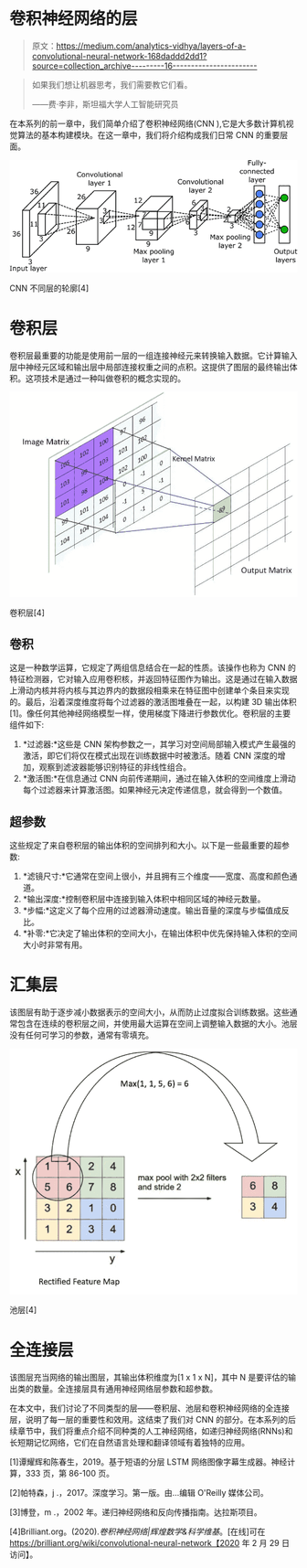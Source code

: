 # 卷积神经网络的层

> 原文：<https://medium.com/analytics-vidhya/layers-of-a-convolutional-neural-network-168daddd2dd1?source=collection_archive---------16----------------------->

> 如果我们想让机器思考，我们需要教它们看。
> 
> ——费·李非，斯坦福大学人工智能研究员

在本系列的前一章中，我们简单介绍了卷积神经网络(CNN ),它是大多数计算机视觉算法的基本构建模块。在这一章中，我们将介绍构成我们日常 CNN 的重要层面。

![](img/63bd240c575e6887ad48fc19e65f92b8.png)

CNN 不同层的轮廓[4]

# **卷积层**

卷积层最重要的功能是使用前一层的一组连接神经元来转换输入数据。它计算输入层中神经元区域和输出层中局部连接权重之间的点积。这提供了图层的最终输出体积。这项技术是通过一种叫做卷积的概念实现的。

![](img/bc2137a18e5c7fe13bc9cb89c3d9f7a8.png)

卷积层[4]

## **卷积**

这是一种数学运算，它规定了两组信息结合在一起的性质。该操作也称为 CNN 的特征检测器，它对输入应用卷积核，并返回特征图作为输出。这是通过在输入数据上滑动内核并将内核与其边界内的数据段相乘来在特征图中创建单个条目来实现的。最后，沿着深度维度将每个过滤器的激活图堆叠在一起，以构建 3D 输出体积[1]。像任何其他神经网络模型一样，使用梯度下降进行参数优化。卷积层的主要组件如下:

1.  *过滤器:*这些是 CNN 架构参数之一，其学习对空间局部输入模式产生最强的激活，即它们将仅在模式出现在训练数据中时被激活。随着 CNN 深度的增加，观察到滤波器能够识别特征的非线性组合。
2.  *激活图:*在信息通过 CNN 向前传递期间，通过在输入体积的空间维度上滑动每个过滤器来计算激活图。如果神经元决定传递信息，就会得到一个数值。

## **超参数**

这些规定了来自卷积层的输出体积的空间排列和大小。以下是一些最重要的超参数:

1.  *滤镜尺寸:*它通常在空间上很小，并且拥有三个维度——宽度、高度和颜色通道。
2.  *输出深度:*控制卷积层中连接到输入体积中相同区域的神经元数量。
3.  *步幅:*这定义了每个应用的过滤器滑动速度。输出音量的深度与步幅值成反比。
4.  *补零:*它决定了输出体积的空间大小，在输出体积中优先保持输入体积的空间大小时非常有用。

# 汇集层

该图层有助于逐步减小数据表示的空间大小，从而防止过度拟合训练数据。这些通常包含在连续的卷积层之间，并使用最大运算在空间上调整输入数据的大小。池层没有任何可学习的参数，通常有零填充。

![](img/5bfc88d58e2e994e81eb5fdd190c7666.png)

池层[4]

# 全连接层

该图层充当网络的输出图层，其输出体积维度为[1 x 1 x N]，其中 N 是要评估的输出类的数量。全连接层具有通用神经网络层参数和超参数。

在本文中，我们讨论了不同类型的层——卷积层、池层和卷积神经网络的全连接层，说明了每一层的重要性和效用。这结束了我们对 CNN 的部分。在本系列的后续章节中，我们将重点介绍不同种类的人工神经网络，如递归神经网络(RNNs)和长短期记忆网络，它们在自然语言处理和翻译领域有着独特的应用。

[1]谭耀辉和陈春生，2019。基于短语的分层 LSTM 网络图像字幕生成器。神经计算，333 页，第 86-100 页。

[2]帕特森，j .，2017。深度学习。第一版。由…编辑 O'Reilly 媒体公司。

[3]博登，m .，2002 年。递归神经网络和反向传播指南。达拉斯项目。

[4]Brilliant.org。(2020).*卷积神经网络|辉煌数学&科学维基*。[在线]可在 https://brilliant.org/wiki/convolutional-neural-network【2020 年 2 月 29 日访问】。